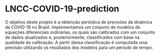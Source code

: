 # LNCC-COVID-19-prediction

O objetivo deste projeto é a obtenção periódica de previsões da dinâmica da COVID-19 no Brasil. Implementamos um conjunto de modelos de equações diferenciais ordinárias, os quais são calibrados com um conjunto de dados atualizados e, posteriormente, classificados com base na qualidade da calibração. A partir dessa classificação é computada uma previsão utilizando os resultados dos modelos para um período de tempo.